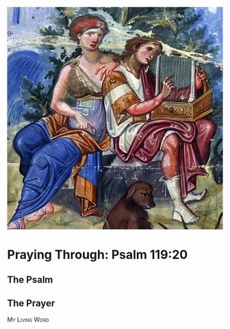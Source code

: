 <img class="intro-right" src="art-paris-psalter.jpg">

<style>
  li {list-style-type: none;}
  p + ul {
    margin-top: -18px;
}
</style>

# Praying Through: Psalm 119:20

## The Psalm

## The Prayer

<div style="font-variant: small-caps;">
My Living Word
</div>
